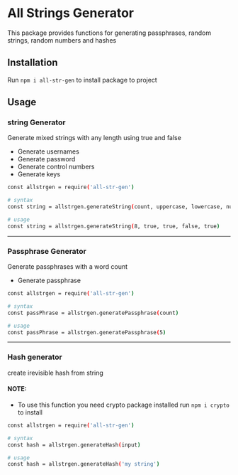 # All Strings Generator
This package provides functions for generating passphrases, random strings, random numbers and hashes

## Installation
Run ```npm i all-str-gen``` to install package to project

## Usage
### string Generator
Generate mixed strings with any length using true and false
- Generate usernames
- Generate password
- Generate control numbers
- Generate keys
```bash
const allstrgen = require('all-str-gen')

# syntax
const string = allstrgen.generateString(count, uppercase, lowercase, number, symbols)

# usage
const string = allstrgen.generateString(8, true, true, false, true)
```

---

### Passphrase Generator
Generate passphrases with a word count
- Generate passphrase
```bash
const allstrgen = require('all-str-gen')

# syntax
const passPhrase = allstrgen.generatePassphrase(count)

# usage
const passPhrase = allstrgen.generatePassphrase(5)
```

---

### Hash generator
create irevisible hash from string
#### NOTE:
- To use this function you need crypto package installed run ```npm i crypto``` to install
```bash
const allstrgen = require('all-str-gen')

# syntax
const hash = allstrgen.generateHash(input)

# usage
const hash = allstrgen.generateHash('my string')
```